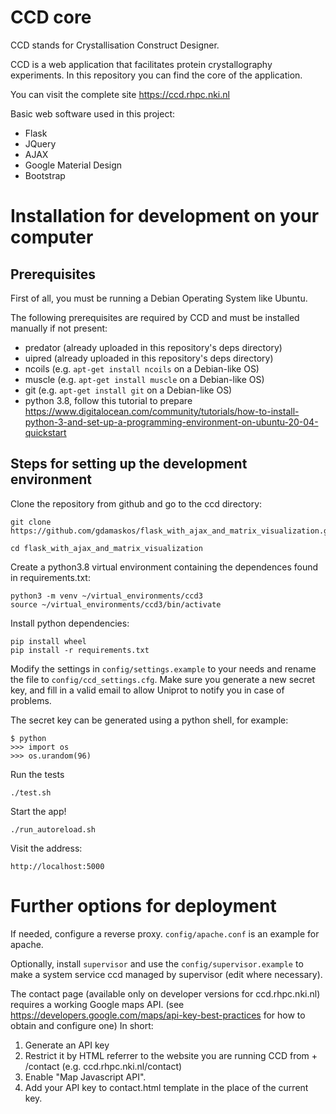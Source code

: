 # CCD core

CCD stands for Crystallisation Construct Designer. 

CCD is a web application that facilitates protein crystallography experiments. In this repository you can find the core of the application.

You can visit the complete site https://ccd.rhpc.nki.nl

Basic web software used in this project:
* Flask
* JQuery
* AJAX
* Google Material Design
* Bootstrap

# Installation for development on your computer

## Prerequisites

First of all, you must be running a Debian Operating System like Ubuntu.

The following prerequisites are required by CCD and must be installed manually if not present:

* predator (already uploaded in this repository's deps directory)
* uipred (already uploaded in this repository's deps directory)
* ncoils (e.g. `apt-get install ncoils` on a Debian-like OS)
* muscle (e.g. `apt-get install muscle` on a Debian-like OS)
* git (e.g. `apt-get install git` on a Debian-like OS)
* python 3.8, follow this tutorial to prepare https://www.digitalocean.com/community/tutorials/how-to-install-python-3-and-set-up-a-programming-environment-on-ubuntu-20-04-quickstart

## Steps for setting up the development environment

Clone the repository from github and go to the ccd directory:

    git clone https://github.com/gdamaskos/flask_with_ajax_and_matrix_visualization.git
    
    cd flask_with_ajax_and_matrix_visualization

Create a python3.8 virtual environment containing the dependences found in requirements.txt:

    python3 -m venv ~/virtual_environments/ccd3
    source ~/virtual_environments/ccd3/bin/activate

Install python dependencies:

    pip install wheel
    pip install -r requirements.txt

Modify the settings in `config/settings.example` to your needs and rename the
file to `config/ccd_settings.cfg`. Make sure you generate a new secret key,
and fill in a valid email to allow Uniprot to notify you in case of
problems.

The secret key can be generated using a python shell, for example:

	$ python
	>>> import os
	>>> os.urandom(96)

Run the tests

    ./test.sh

Start the app!

    ./run_autoreload.sh

Visit the address:

    http://localhost:5000

# Further options for deployment

If needed, configure a reverse proxy. `config/apache.conf` is an example for apache.

Optionally, install `supervisor` and use the `config/supervisor.example` to make a system service ccd managed by supervisor (edit where necessary).

The contact page (available only on developer versions for ccd.rhpc.nki.nl) requires a working Google maps API. 
(see https://developers.google.com/maps/api-key-best-practices for how to obtain and configure one)
In short:
1. Generate an API key
2. Restrict it by HTML referrer to the website you are running CCD from + /contact (e.g. ccd.rhpc.nki.nl/contact)
3. Enable "Map Javascript API".
4. Add your API key to contact.html template in the place of the current key.
